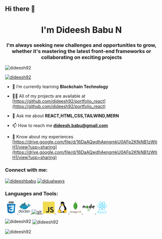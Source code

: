 ## Hi there 👋

<h1 align="center">I'm Dideesh Babu N</h1>
<h3 align="center">I'm always seeking new challenges and opportunities to grow, whether it's mastering the latest front-end frameworks or collaborating on exciting projects</h3>

<p align="left"> <img src="https://komarev.com/ghpvc/?username=dideesh92&label=Profile%20views&color=0e75b6&style=flat" alt="dideesh92" /> </p>

<p align="left"> <a href="https://github.com/ryo-ma/github-profile-trophy"><img src="https://github-profile-trophy.vercel.app/?username=dideesh92" alt="dideesh92" /></a> </p>

- 🌱 I’m currently learning **Blockchain Technology**

- 👨‍💻 All of my projects are available at [https://github.com/dideesh92/portfolio_react](https://github.com/dideesh92/portfolio_react)

- 💬 Ask me about **REACT,HTML,CSS,TAILWIND,MERN**

- 📫 How to reach me **dideesh.babu@gmail.com**

- 📄 Know about my experiences [https://drive.google.com/file/d/16DaAQwdhAengmkU0AFp2KfkNB1zWtjH1/view?usp=sharing](https://drive.google.com/file/d/16DaAQwdhAengmkU0AFp2KfkNB1zWtjH1/view?usp=sharing)

<h3 align="left">Connect with me:</h3>
<p align="left">
<a href="https://linkedin.com/in/dideeshbabu" target="blank"><img align="center" src="https://raw.githubusercontent.com/rahuldkjain/github-profile-readme-generator/master/src/images/icons/Social/linked-in-alt.svg" alt="dideeshbabu" height="30" width="40" /></a>
<a href="https://instagram.com/didualways" target="blank"><img align="center" src="https://raw.githubusercontent.com/rahuldkjain/github-profile-readme-generator/master/src/images/icons/Social/instagram.svg" alt="didualways" height="30" width="40" /></a>
</p>

<h3 align="left">Languages and Tools:</h3>
<p align="left"> <a href="https://www.w3schools.com/css/" target="_blank" rel="noreferrer"> <img src="https://raw.githubusercontent.com/devicons/devicon/master/icons/css3/css3-original-wordmark.svg" alt="css3" width="40" height="40"/> </a> <a href="https://www.docker.com/" target="_blank" rel="noreferrer"> <img src="https://raw.githubusercontent.com/devicons/devicon/master/icons/docker/docker-original-wordmark.svg" alt="docker" width="40" height="40"/> </a> <a href="https://git-scm.com/" target="_blank" rel="noreferrer"> <img src="https://www.vectorlogo.zone/logos/git-scm/git-scm-icon.svg" alt="git" width="40" height="40"/> </a> <a href="https://developer.mozilla.org/en-US/docs/Web/JavaScript" target="_blank" rel="noreferrer"> <img src="https://raw.githubusercontent.com/devicons/devicon/master/icons/javascript/javascript-original.svg" alt="javascript" width="40" height="40"/> </a> <a href="https://www.linux.org/" target="_blank" rel="noreferrer"> <img src="https://raw.githubusercontent.com/devicons/devicon/master/icons/linux/linux-original.svg" alt="linux" width="40" height="40"/> </a> <a href="https://www.mongodb.com/" target="_blank" rel="noreferrer"> <img src="https://raw.githubusercontent.com/devicons/devicon/master/icons/mongodb/mongodb-original-wordmark.svg" alt="mongodb" width="40" height="40"/> </a> <a href="https://nodejs.org" target="_blank" rel="noreferrer"> <img src="https://raw.githubusercontent.com/devicons/devicon/master/icons/nodejs/nodejs-original-wordmark.svg" alt="nodejs" width="40" height="40"/> </a> <a href="https://reactjs.org/" target="_blank" rel="noreferrer"> <img src="https://raw.githubusercontent.com/devicons/devicon/master/icons/react/react-original-wordmark.svg" alt="react" width="40" height="40"/> </a> </p>

<p><img align="left" src="https://github-readme-stats.vercel.app/api/top-langs?username=dideesh92&show_icons=true&locale=en&layout=compact" alt="dideesh92" /></p>

<p>&nbsp;<img align="center" src="https://github-readme-stats.vercel.app/api?username=dideesh92&show_icons=true&locale=en" alt="dideesh92" /></p>

<p><img align="center" src="https://github-readme-streak-stats.herokuapp.com/?user=dideesh92&" alt="dideesh92" /></p>

